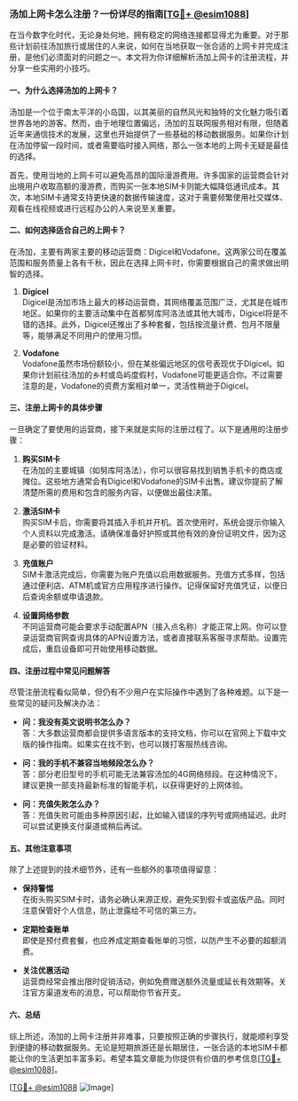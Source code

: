 ### 汤加上网卡怎么注册？一份详尽的指南[[TG💪+ @esim1088](https://t.me/s/esim1088)]

在当今数字化时代，无论身处何地，拥有稳定的网络连接都显得尤为重要。对于那些计划前往汤加旅行或居住的人来说，如何在当地获取一张合适的上网卡并完成注册，是他们必须面对的问题之一。本文将为你详细解析汤加上网卡的注册流程，并分享一些实用的小技巧。

#### 一、为什么选择汤加的上网卡？

汤加是一个位于南太平洋的小岛国，以其美丽的自然风光和独特的文化魅力吸引着世界各地的游客。然而，由于地理位置偏远，汤加的互联网服务相对有限，但随着近年来通信技术的发展，这里也开始提供了一些基础的移动数据服务。如果你计划在汤加停留一段时间，或者需要临时接入网络，那么一张本地的上网卡无疑是最佳的选择。

首先，使用当地的上网卡可以避免高昂的国际漫游费用。许多国家的运营商会针对出境用户收取高额的漫游费，而购买一张本地SIM卡则能大幅降低通讯成本。其次，本地SIM卡通常支持更快速的数据传输速度，这对于需要频繁使用社交媒体、观看在线视频或进行远程办公的人来说至关重要。

#### 二、如何选择适合自己的上网卡？

在汤加，主要有两家主要的移动运营商：Digicel和Vodafone。这两家公司在覆盖范围和服务质量上各有千秋，因此在选择上网卡时，你需要根据自己的需求做出明智的选择。

1. **Digicel**  
   Digicel是汤加市场上最大的移动运营商，其网络覆盖范围广泛，尤其是在城市地区。如果你的主要活动集中在首都努库阿洛法或其他大城市，Digicel将是不错的选择。此外，Digicel还推出了多种套餐，包括按流量计费、包月不限量等，能够满足不同用户的使用习惯。

2. **Vodafone**  
   Vodafone虽然市场份额较小，但在某些偏远地区的信号表现优于Digicel。如果你计划前往汤加的乡村或岛屿度假村，Vodafone可能更适合你。不过需要注意的是，Vodafone的资费方案相对单一，灵活性稍逊于Digicel。

#### 三、注册上网卡的具体步骤

一旦确定了要使用的运营商，接下来就是实际的注册过程了。以下是通用的注册步骤：

1. **购买SIM卡**  
   在汤加的主要城镇（如努库阿洛法），你可以很容易找到销售手机卡的商店或摊位。这些地方通常会有Digicel和Vodafone的SIM卡出售。建议你提前了解清楚所需的费用和包含的服务内容，以便做出最佳决策。

2. **激活SIM卡**  
   购买SIM卡后，你需要将其插入手机并开机。首次使用时，系统会提示你输入个人资料以完成激活。请确保准备好护照或其他有效的身份证明文件，因为这是必要的验证材料。

3. **充值账户**  
   SIM卡激活完成后，你需要为账户充值以启用数据服务。充值方式多样，包括通过便利店、ATM机或官方应用程序进行操作。记得保留好充值凭证，以便日后查询余额或申请退款。

4. **设置网络参数**  
   不同运营商可能会要求手动配置APN（接入点名称）才能正常上网。你可以登录运营商官网查询具体的APN设置方法，或者直接联系客服寻求帮助。设置完成后，重启设备即可开始使用移动数据。

#### 四、注册过程中常见问题解答

尽管注册流程看似简单，但仍有不少用户在实际操作中遇到了各种难题。以下是一些常见的疑问及解决办法：

- **问：我没有英文说明书怎么办？**  
  答：大多数运营商都会提供多语言版本的支持文档，你可以在官网上下载中文版的操作指南。如果实在找不到，也可以拨打客服热线咨询。

- **问：我的手机不兼容当地频段怎么办？**  
  答：部分老旧型号的手机可能无法兼容汤加的4G网络频段。在这种情况下，建议更换一部支持最新标准的智能手机，以获得更好的上网体验。

- **问：充值失败怎么办？**  
  答：充值失败可能由多种原因引起，比如输入错误的序列号或网络延迟。此时可以尝试更换支付渠道或稍后再试。

#### 五、其他注意事项

除了上述提到的技术细节外，还有一些额外的事项值得留意：

- **保持警惕**  
  在街头购买SIM卡时，请务必确认来源正规，避免买到假卡或盗版产品。同时注意保管好个人信息，防止泄露给不可信的第三方。

- **定期检查账单**  
  即使是预付费套餐，也应养成定期查看账单的习惯，以防产生不必要的超额消费。

- **关注优惠活动**  
  运营商经常会推出限时促销活动，例如免费赠送额外流量或延长有效期等。关注官方渠道发布的消息，可以帮助你节省开支。

#### 六、总结

综上所述，汤加的上网卡注册并非难事，只要按照正确的步骤执行，就能顺利享受到便捷的移动数据服务。无论是短期旅游还是长期居住，一张合适的本地SIM卡都能让你的生活更加丰富多彩。希望本篇文章能为你提供有价值的参考信息[[TG💪+ @esim1088](https://t.me/s/esim1088)]。

[[TG💪+ @esim1088](https://t.me/s/esim1088) ![Image](https://i.postimg.cc/4NQfJmqS/Snipaste-2025-05-13-00-14-12.png)]